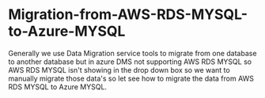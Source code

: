 # Migration-from-AWS-RDS-MYSQL-to-Azure-MYSQL
Generally we use Data Migration service tools to migrate from one database to another database but in azure DMS not supporting AWS RDS MYSQL so AWS RDS MYSQL isn't showing in the drop down box so we want to manually migrate those data's so let see how to migrate the data from AWS RDS MYSQL to Azure MYSQL.
